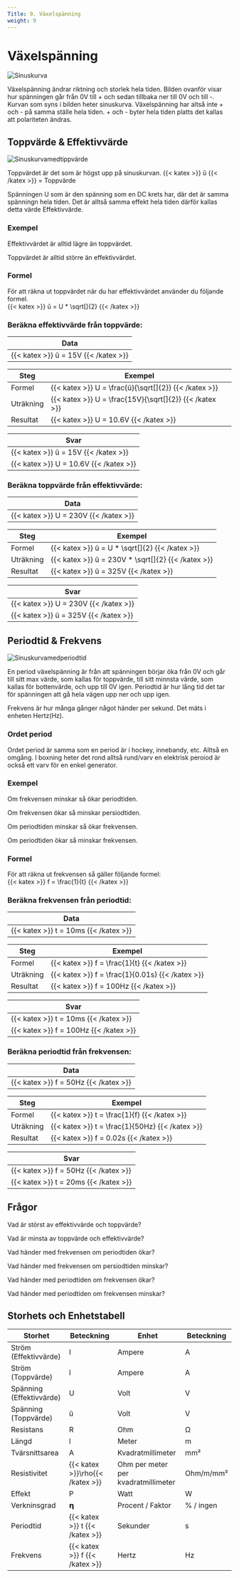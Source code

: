 ```yaml
---
Title: 9. Växelspänning
weight: 9
---
```


# Växelspänning

![Sinuskurva](/sinus.png)

Växelspänning ändrar riktning och storlek hela tiden. Bilden ovanför visar hur spänningen går från 0V till + och sedan tillbaka ner till 0V och till -.
Kurvan som syns i bilden heter sinuskurva. Växelspänning har altså inte + och - på samma ställe hela tiden. + och - byter hela tiden platts det kallas att polariteten ändras.

## Toppvärde & Effektivvärde
![Sinuskurvamedtippvärde](/sinustop.png)

Toppvärdet är det som är högst upp på sinuskurvan.
{{< katex >}} û {{< /katex >}} = Toppvärde  

Spänningen U som är den spänning som en DC krets har, där det är samma spänningn hela tiden. Det är alltså samma effekt hela tiden därför kallas detta värde Effektivvärde.

### Exempel

Effektivvärdet är alltid lägre än toppvärdet.

Toppvärdet är alltid större än effektivvärdet.

### Formel
För att räkna ut toppvärdet när du har effektivvärdet använder du följande formel.  
{{< katex >}} û = U * \sqrt[]{2} {{< /katex >}}

### Beräkna effektivvärde från toppvärde:

| Data       |
| ---------- |
| {{< katex >}} û = 15V  {{< /katex >}}     | 

| Steg      | Exempel      |
| --------- | ------------ |
| Formel    | {{< katex >}} U = \frac{û}{\sqrt[]{2}} {{< /katex >}} |
| Uträkning | {{< katex >}} U = \frac{15V}{\sqrt[]{2}} {{< /katex >}}  |
| Resultat  | {{< katex >}} U = 10.6V {{< /katex >}}   |

| Svar      |
| ---------- |
|{{< katex >}} û = 15V  {{< /katex >}}    | 
|{{< katex >}} U = 10.6V {{< /katex >}}   |

### Beräkna toppvärde från effektivvärde:

| Data       |
| ---------- |
| {{< katex >}} U = 230V  {{< /katex >}}     | 

| Steg      | Exempel      |
| --------- | ------------ |
| Formel    | {{< katex >}} û = U * \sqrt[]{2} {{< /katex >}} |
| Uträkning | {{< katex >}} û = 230V * \sqrt[]{2} {{< /katex >}}  |
| Resultat  | {{< katex >}} û = 325V {{< /katex >}}   |

| Svar      |
| ---------- |
|{{< katex >}} U = 230V {{< /katex >}}   |
|{{< katex >}} û = 325V  {{< /katex >}}    | 

## Periodtid & Frekvens
![Sinuskurvamedperiodtid](/sinusperiod.png)

En period växelspänning är från att spänningen börjar öka från 0V och går till sitt max värde, som kallas för toppvärde, 
till sitt minnsta värde, som kallas för bottenvärde, och upp till 0V igen. 
Periodtid är hur lång tid det tar för spänningen att gå hela vägen upp ner och upp igen.

Frekvens är hur många gånger något händer per sekund. Det mäts i enheten Hertz(Hz).

### Ordet period
Ordet period är samma som en period är i hockey, innebandy, etc. Alltså en omgång.
I boxning heter det rond alltså rund/varv en elektrisk peroiod är också ett varv för en enkel generator. 

### Exempel

Om frekvensen minskar så ökar periodtiden.

Om frekvensen ökar så minskar persiodtiden.

Om periodtiden minskar så ökar frekvensen.

Om periodtiden ökar så minskar frekvensen.

### Formel
För att räkna ut frekvensen så gäller följande formel:  
{{< katex >}} f = \frac{1}{t} {{< /katex >}}

### Beräkna frekvensen från periodtid:

| Data       |
| ---------- |
| {{< katex >}} t = 10ms  {{< /katex >}}     | 

| Steg      | Exempel      |
| --------- | ------------ |
| Formel    | {{< katex >}} f = \frac{1}{t} {{< /katex >}} |
| Uträkning | {{< katex >}} f = \frac{1}{0.01s} {{< /katex >}}  |
| Resultat  | {{< katex >}} f = 100Hz {{< /katex >}}   |

| Svar      |
| ---------- |
| {{< katex >}} t = 10ms  {{< /katex >}}     | 
| {{< katex >}} f = 100Hz {{< /katex >}}   |

### Beräkna periodtid från frekvensen:

| Data       |
| ---------- |
| {{< katex >}} f = 50Hz  {{< /katex >}}     | 

| Steg      | Exempel      |
| --------- | ------------ |
| Formel    | {{< katex >}} t = \frac{1}{f} {{< /katex >}} |
| Uträkning | {{< katex >}} t = \frac{1}{50Hz} {{< /katex >}}  |
| Resultat  | {{< katex >}} f = 0.02s {{< /katex >}}   |

| Svar      |
| ---------- |
| {{< katex >}} f = 50Hz {{< /katex >}}   |
| {{< katex >}} t = 20ms  {{< /katex >}}     | 

## Frågor

Vad är störst av effektivvärde och toppvärde?

Vad är minsta av toppvärde och effektivvärde?

Vad händer med frekvensen om periodtiden ökar?

Vad händer med frekvensen om persiodtiden minskar?

Vad händer med periodtiden om frekvensen ökar?

Vad händer med periodtiden om frekvensen minskar?


## Storhets och Enhetstabell

| Storhet      | Beteckning | Enhet       | Beteckning |
| ------------ | ------------------ | ----------- | ---------------- |
| Ström (Effektivvärde) | I                  | Ampere      | A                |
| Ström (Toppvärde)       | î               | Ampere      | A                |
| Spänning (Effektivvärde)     | U                  | Volt        | V                |
| Spänning (Toppvärde) | û | Volt     | V                | 
| Resistans     | R                  | Ohm         | Ω                |
| Längd        | l                  | Meter       | m                |
| Tvärsnittsarea | A                | Kvadratmillimeter | mm²| 
| Resistivitet | {{< katex >}}\rho{{< /katex >}} | Ohm per meter per kvadratmillimeter | Ohm/m/mm² | 
| Effekt       | P                  | Watt        | W                |
| Verkninsgrad | 𝝶                  | Procent / Faktor     | % / ingen                | 
| Periodtid | {{< katex >}} t {{< /katex >}}  | Sekunder     | s                | 
| Frekvens | {{< katex >}} f {{< /katex >}}                  | Hertz     | Hz                | 

